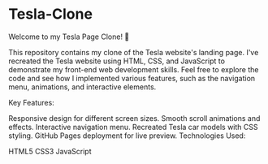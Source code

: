 # Tesla-Clone
Welcome to my Tesla Page Clone! 🚗

This repository contains my clone of the Tesla website's landing page. I've recreated the Tesla website using HTML, CSS, and JavaScript to demonstrate my front-end web development skills. Feel free to explore the code and see how I implemented various features, such as the navigation menu, animations, and interactive elements.

Key Features:

Responsive design for different screen sizes.
Smooth scroll animations and effects.
Interactive navigation menu.
Recreated Tesla car models with CSS styling.
GitHub Pages deployment for live preview.
Technologies Used:

HTML5
CSS3
JavaScript
